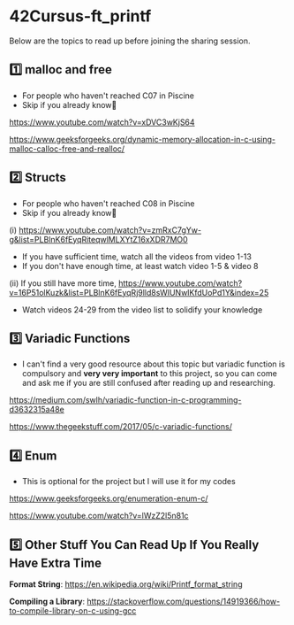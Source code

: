 # 42Cursus-ft_printf
Below are the topics to read up before joining the sharing session.

## :one: **malloc and free** 
- For people who haven't reached C07 in Piscine
- Skip if you already know:grimacing:

https://www.youtube.com/watch?v=xDVC3wKjS64

https://www.geeksforgeeks.org/dynamic-memory-allocation-in-c-using-malloc-calloc-free-and-realloc/

## :two: **Structs** 
- For people who haven't reached C08 in Piscine
- Skip if you already know:grimacing: 

(i) https://www.youtube.com/watch?v=zmRxC7gYw-g&list=PLBlnK6fEyqRiteqwlMLXYtZ16xXDR7MO0
- If you have sufficient time, watch all the videos from video 1-13
- If you don't have enough time, at least watch video 1-5 & video 8

(ii) If you still have more time, https://www.youtube.com/watch?v=16P51olKuzk&list=PLBlnK6fEyqRj9lld8sWIUNwlKfdUoPd1Y&index=25
- Watch videos 24-29 from the video list to solidify your knowledge

## :three:  **Variadic Functions** 
- I can't find a very good resource about this topic but variadic function is compulsory and **very very important** to this project, so you can come and ask me if you are still confused after reading up and researching.

https://medium.com/swlh/variadic-function-in-c-programming-d3632315a48e

https://www.thegeekstuff.com/2017/05/c-variadic-functions/

## :four: **Enum** 
- This is optional for the project but I will use it for my codes

https://www.geeksforgeeks.org/enumeration-enum-c/

https://www.youtube.com/watch?v=lWzZ2l5n81c

## :five:  Other Stuff You Can Read Up If You Really Have Extra Time

**Format String**: https://en.wikipedia.org/wiki/Printf_format_string

**Compiling a Library**: https://stackoverflow.com/questions/14919366/how-to-compile-library-on-c-using-gcc
